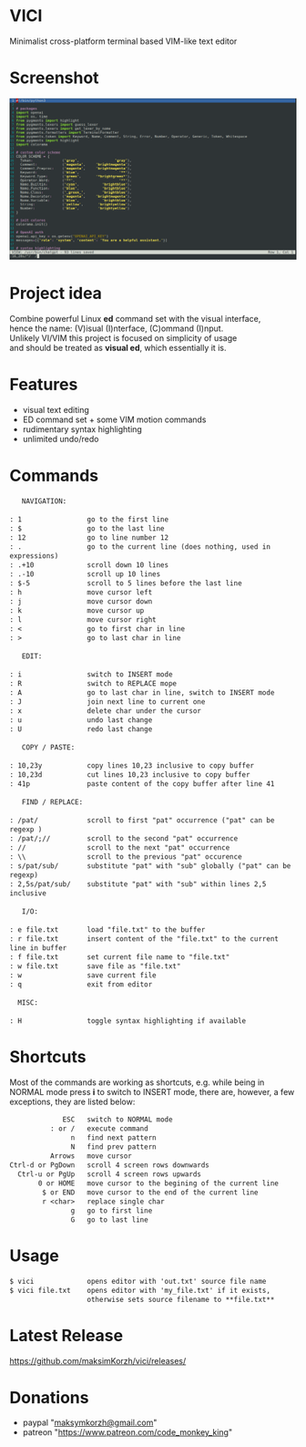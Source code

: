 # VICI
Minimalist cross-platform terminal based VIM-like text editor

# Screenshot
![IMAGE ALT TEXT HERE](https://raw.githubusercontent.com/maksimKorzh/vici/main/assets/vici.png)

# Project idea
Combine powerful Linux **ed** command set with the visual interface,<br>
hence the name: (V)isual (I)nterface, (C)ommand (I)nput.<br>
Unlikely VI/VIM this project is focused on simplicity of usage<br>
and should be treated as **visual ed**, which essentially it is.

# Features
 - visual text editing
 - ED command set + some VIM motion commands
 - rudimentary syntax highlighting
 - unlimited undo/redo

# Commands

       NAVIGATION:

    : 1                go to the first line
    : $                go to the last line
    : 12               go to line number 12
    : .                go to the current line (does nothing, used in expressions)
    : .+10             scroll down 10 lines
    : .-10             scroll up 10 lines
    : $-5              scroll to 5 lines before the last line
    : h                move cursor left
    : j                move cursor down
    : k                move cursor up
    : l                move cursor right
    : <                go to first char in line
    : >                go to last char in line

       EDIT:

    : i                switch to INSERT mode
    : R                switch to REPLACE mope
    : A                go to last char in line, switch to INSERT mode
    : J                join next line to current one
    : x                delete char under the cursor
    : u                undo last change
    : U                redo last change

       COPY / PASTE:

    : 10,23y           copy lines 10,23 inclusive to copy buffer
    : 10,23d           cut lines 10,23 inclusive to copy buffer
    : 41p              paste content of the copy buffer after line 41

       FIND / REPLACE:

    : /pat/            scroll to first "pat" occurrence ("pat" can be regexp )
    : /pat/;//         scroll to the second "pat" occurrence
    : //               scroll to the next "pat" occurrence
    : \\               scroll to the previous "pat" occurence
    : s/pat/sub/       substitute "pat" with "sub" globally ("pat" can be regexp)
    : 2,5s/pat/sub/    substitute "pat" with "sub" within lines 2,5 inclusive

       I/O:

    : e file.txt       load "file.txt" to the buffer
    : r file.txt       insert content of the "file.txt" to the current line in buffer
    : f file.txt       set current file name to "file.txt"
    : w file.txt       save file as "file.txt"
    : w                save current file
    : q                exit from editor

      MISC:

    : H                toggle syntax highlighting if available

# Shortcuts
Most of the commands are working as shortcuts, e.g. while
being in NORMAL mode press **i** to switch to INSERT mode,
there are, however, a few exceptions, they are listed below:

                 ESC   switch to NORMAL mode
              : or /   execute command
                   n   find next pattern
                   N   find prev pattern
              Arrows   move cursor
    Ctrl-d or PgDown   scroll 4 screen rows downwards
      Ctrl-u or PgUp   scroll 4 screen rows upwards
           0 or HOME   move cursor to the begining of the current line
            $ or END   move cursor to the end of the current line
            r <char>   replace single char
                   g   go to first line
                   G   go to last line

# Usage
    $ vici             opens editor with 'out.txt' source file name
    $ vici file.txt    opens editor with 'my_file.txt' if it exists,
                       otherwise sets source filename to **file.txt**

# Latest Release
https://github.com/maksimKorzh/vici/releases/

# Donations
 - paypal "maksymkorzh@gmail.com"
 - patreon "https://www.patreon.com/code_monkey_king"
